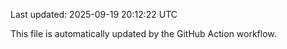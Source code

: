 Last updated: 2025-09-19 20:12:22 UTC

This file is automatically updated by the GitHub Action workflow.
